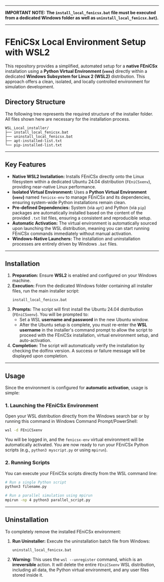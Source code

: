 -----

**IMPORTANT NOTE:** **The `install_local_fenicsx.bat` file must be executed from a dedicated Windows folder as well as `uninstall_local_fenicsx.bat`).**

-----

# FEniCSx Local Environment Setup with WSL2

This repository provides a simplified, automated setup for a **native FEniCSx** installation using a **Python Virtual Environment (`venv`)** directly within a dedicated **Windows Subsystem for Linux 2 (WSL2)** distribution. This approach offers a clean, isolated, and locally controlled environment for simulation development.

## Directory Structure

The following tree represents the required structure of the installer folder. All files shown here are necessary for the installation process.

```
WSL_Local_installer/
├── install_local_fenicsx.bat
├── uninstall_local_fenicsx.bat
├── apt-installed-list.txt
└── pip-installed-list.txt
```

-----

## Key Features

  * **Native WSL2 Installation:** Installs FEniCSx directly onto the Linux filesystem within a dedicated Ubuntu 24.04 distribution (`FEniCSxenv`), providing near-native Linux performance.
  * **Isolated Virtual Environment:** Uses a **Python Virtual Environment (`venv`)** named `fenicsx-env` to manage FEniCSx and its dependencies, ensuring system-wide Python installations remain clean.
  * **Pre-defined Dependencies:** System (via `apt`) and Python (via `pip`) packages are automatically installed based on the content of the provided `.txt` list files, ensuring a consistent and reproducible setup.
  * **Automatic Activation:** The virtual environment is automatically sourced upon launching the WSL distribution, meaning you can start running FEniCSx commands immediately without manual activation.
  * **Windows-Native Launchers:** The installation and uninstallation processes are entirely driven by Windows `.bat` files.

-----

## Installation

1.  **Preparation:** Ensure **WSL2** is enabled and configured on your Windows machine.
2.  **Execution:** From the dedicated Windows folder containing all installer files, run the main installer script:
    ```bash
    install_local_fenicsx.bat
    ```
3.  **Prompts:** The script will first install the Ubuntu 24.04 distribution (`FEniCSxenv`). You will be prompted to:
      * Set a WSL **username and password** in the new Ubuntu window.
      * After the Ubuntu setup is complete, you must re-enter the **WSL username** in the installer's command prompt to allow the script to proceed with the FEniCSx installation, virtual environment setup, and auto-activation.
4.  **Completion:** The script will automatically verify the installation by checking the dolfinx version. A success or failure message will be displayed upon completion.

-----

## Usage

Since the environment is configured for **automatic activation**, usage is simple:

### 1\. Launching the FEniCSx Environment

Open your WSL distribution directly from the Windows search bar or by running this command in Windows Command Prompt/PowerShell:

```bash
wsl -d FEniCSxenv
```

You will be logged in, and the `fenicsx-env` virtual environment will be automatically activated. You are now ready to run your FEniCSx Python scripts (e.g., `python3 myscript.py` or using `mpirun`).

### 2\. Running Scripts

You can execute your FEniCSx scripts directly from the WSL command line:

```bash
# Run a single Python script
python3 filename.py

# Run a parallel simulation using mpirun
mpirun -np 4 python3 parallel_script.py
```

-----

## Uninstallation

To completely remove the installed FEniCSx environment:

1.  **Run Uninstaller:** Execute the uninstallation batch file from Windows:
    ```bash
    uninstall_local_fenicsx.bat
    ```
2.  **Warning:** This uses the `wsl --unregister` command, which is an **irreversible** action. It will delete the entire `FEniCSxenv` WSL distribution, including all data, the Python virtual environment, and any user files stored inside it.